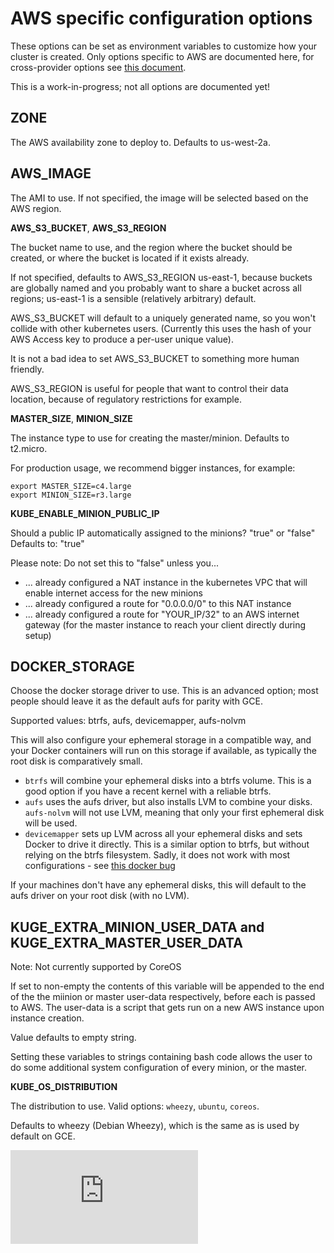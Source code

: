 # AWS specific configuration options

These options can be set as environment variables to customize how your cluster is created.  Only options
specific to AWS are documented here, for cross-provider options see [this document](../options.md).

This is a work-in-progress; not all options are documented yet!

## ZONE

The AWS availability zone to deploy to.  Defaults to us-west-2a.

## AWS_IMAGE

The AMI to use.  If not specified, the image will be selected based on the AWS region.

**AWS_S3_BUCKET**, **AWS_S3_REGION**

The bucket name to use, and the region where the bucket should be created, or where the bucket is located if it exists already.

If not specified, defaults to AWS_S3_REGION us-east-1, because buckets are globally named and you probably
want to share a bucket across all regions; us-east-1 is a sensible (relatively arbitrary) default.

AWS_S3_BUCKET will default to a uniquely generated name, so you won't collide with other kubernetes users.
(Currently this uses the hash of your AWS Access key to produce a per-user unique value).

It is not a bad idea to set AWS_S3_BUCKET to something more human friendly.

AWS_S3_REGION is useful for people that want to control their data location, because of regulatory restrictions for example.

**MASTER_SIZE**, **MINION_SIZE**

The instance type to use for creating the master/minion.  Defaults to t2.micro.

For production usage, we recommend bigger instances, for example:

```
export MASTER_SIZE=c4.large
export MINION_SIZE=r3.large
```

**KUBE_ENABLE_MINION_PUBLIC_IP**

Should a public IP automatically assigned to the minions? "true" or "false"  
Defaults to: "true"

Please note: Do not set this to "false" unless you...

- ... already configured a NAT instance in the kubernetes VPC that will enable internet access for the new minions
- ... already configured a route for "0.0.0.0/0" to this NAT instance
- ... already configured a route for "YOUR_IP/32" to an AWS internet gateway (for the master instance to reach your
  client directly during setup)

## DOCKER_STORAGE

Choose the docker storage driver to use.  This is an advanced option; most people should leave it as the default aufs
for parity with GCE.

Supported values: btrfs, aufs, devicemapper, aufs-nolvm

This will also configure your ephemeral storage in a compatible way, and your Docker containers
will run on this storage if available, as typically the root disk is comparatively small.

* `btrfs` will combine your ephemeral disks into a btrfs volume.  This is a good option if you have a recent kernel
  with a reliable btrfs.
* `aufs` uses the aufs driver, but also installs LVM to combine your disks. `aufs-nolvm` will not use LVM,
 meaning that only your first ephemeral disk will be used.
* `devicemapper` sets up LVM across all your ephemeral disks and sets Docker to drive it directly.  This is a
  similar option to btrfs, but without relying on the btrfs filesystem.  Sadly, it does not work with most
  configurations - see [this docker bug](https://github.com/docker/docker/issues/4036)

If your machines don't have any ephemeral disks, this will default to the aufs driver on your root disk (with no LVM).

## KUGE_EXTRA_MINION_USER_DATA and KUGE_EXTRA_MASTER_USER_DATA
Note: Not currently supported by CoreOS

If set to non-empty the contents of this variable will be appended to the end of the  the miinion or master user-data 
respectively, before each is passed to AWS. The user-data is a script that gets run on a new AWS instance upon instance
creation.

Value defaults to empty string.

Setting these variables to strings containing bash code allows the user to do some additional system configuration of
every minion, or the master.

**KUBE_OS_DISTRIBUTION**

The distribution to use.  Valid options: `wheezy`, `ubuntu`, `coreos`.

Defaults to wheezy (Debian Wheezy), which is the same as is used by default on GCE.

[![Analytics](https://kubernetes-site.appspot.com/UA-36037335-10/GitHub/cluster/aws/options.md?pixel)]()

